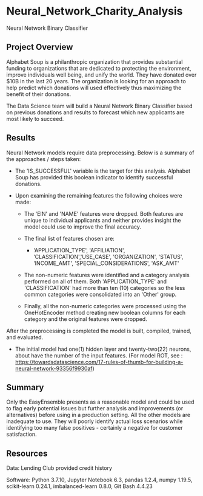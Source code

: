 # Neural_Network_Charity_Analysis
Neural Network Binary Classifier

## Project Overview
 Alphabet Soup is a philanthropic organization that provides substantial funding to organizations that are dedicated to protecting the environment, improve individuals well being, and unify the world.  They have donated over $10B in the last 20 years.  The organization is looking for an approach to help predict which donations will used effectively thus maximizing the benefit of their donations. 
 
 The Data Science team will build a Neural Network Binary Classifier based on previous donations and results to forecast which new applicants are most likely to  succeed.


## Results
 Neural Network models require data preprocessing.  Below is a summary of the approaches / steps taken:
   * The 'IS_SUCCESSFUL' variable is the target for this analysis. Alphabet Soup has provided this boolean indicator to identify successful donations.
   * Upon examining the remaining features the following choices were made:
    
      - The 'EIN' and 'NAME' features were dropped.  Both features are unique to individual applicants and neither provides insight the model could use to improve the final accuracy.
    
      - The final list of features chosen are: 
          - 'APPLICATION_TYPE', 'AFFILIATION', 'CLASSIFICATION','USE_CASE', 'ORGANIZATION', 'STATUS', 'INCOME_AMT', 'SPECIAL_CONSIDERATIONS', 'ASK_AMT'
      
      - The non-numeric features were identified and a category analysis performed on all of them.  Both 'APPLICATION_TYPE' and 'CLASSIFICATION' had more than ten (10) categories so the less common categories were consolidated into an 'Other' group.
      
      - Finally, all the non-numeric categories were processed using the OneHotEncoder method creating new boolean columns for each category and the original features were dropped.
 
 After the preprocessing is completed the model is built, compiled, trained, and evaluated.  
   * The initial model had one(1) hidden layer and twenty-two(22) neurons, about have the number of the input features. (For model ROT, see : https://towardsdatascience.com/17-rules-of-thumb-for-building-a-neural-network-93356f9930af)


## Summary
Only the EasyEnsemble presents as a reasonable model and could be used to flag early potential issues but further analysis and improvements (or alternatives) before using in a production setting.  All the other models are inadequate to use.  They will poorly identify actual loss scenarios while identifying too many false positives - certainly a negative for customer satisfaction.

 ## Resources
 Data: Lending Club provided credit history

 Software: Python 3.7.10, Jupyter Notebook 6.3, pandas 1.2.4, numpy 1.19.5, scikit-learn 0.24.1, imbalanced-learn 0.8.0, Git Bash 4.4.23
